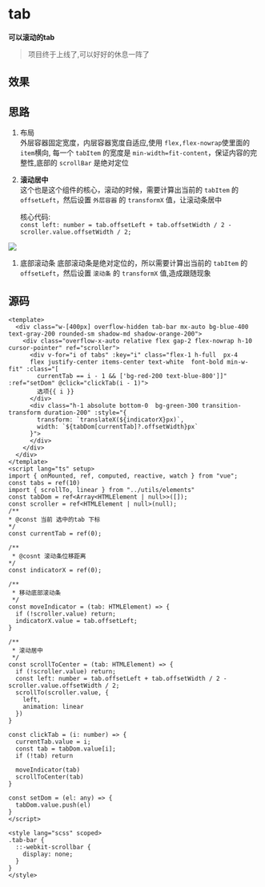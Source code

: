 # tab
**可以滚动的tab**
> 项目终于上线了,可以好好的休息一阵了
## 效果
<Tab/>
<script setup>
import Tab from '../../../src/components/tab.vue'
</script>

## 思路
1. 布局  
   外层容器固定宽度，内层容器宽度自适应,使用 `flex,flex-nowrap`使里面的 `item`横向, 每一个 `tabItem` 的宽度是 `min-width=fit-content`，保证内容的完整性,底部的 `scrollBar` 是绝对定位
2. **滚动居中**  
   这个也是这个组件的核心，滚动的时候，需要计算出当前的 `tabItem` 的 `offsetLeft`，然后设置 `外层容器` 的 `transformX` 值，让滚动条居中  

   核心代码:  
   `const left: number = tab.offsetLeft + tab.offsetWidth / 2 - scroller.value.offsetWidth / 2;`

<img src="img/tab.png" />

1. 底部滚动条
   底部滚动条是绝对定位的，所以需要计算出当前的 `tabItem` 的 `offsetLeft`，然后设置 `滚动条` 的 `transformX` 值,造成跟随现象


## 源码
```vue:line-numbers{46}
<template>
  <div class="w-[400px] overflow-hidden tab-bar mx-auto bg-blue-400 text-gray-200 rounded-sm shadow-md shadow-orange-200">
    <div class="overflow-x-auto relative flex gap-2 flex-nowrap h-10 cursor-pointer" ref="scroller">
      <div v-for="i of tabs" :key="i" class="flex-1 h-full  px-4 
      flex justify-center items-center text-white  font-bold min-w-fit" :class="[
        currentTab == i - 1 && ['bg-red-200 text-blue-800']]" :ref="setDom" @click="clickTab(i - 1)">
        选项{{ i }}
      </div>
      <div class="h-1 absolute bottom-0  bg-green-300 transition-transform duration-200" :style="{
        transform: `translateX(${indicatorX}px)`,
        width: `${tabDom[currentTab]?.offsetWidth}px`
      }">
      </div>
    </div>
  </div>
</template>
<script lang="ts" setup>
import { onMounted, ref, computed, reactive, watch } from "vue";
const tabs = ref(10)
import { scrollTo, linear } from "../utils/elements"
const tabDom = ref<Array<HTMLElement | null>>([]);
const scroller = ref<HTMLElement | null>(null);
/**
* @const 当前 选中的tab 下标
*/ 
const currentTab = ref(0);

/**
 * @cosnt 滚动条位移距离
*/
const indicatorX = ref(0);

/**
 * 移动底部滚动条
 */
const moveIndicator = (tab: HTMLElement) => {
  if (!scroller.value) return;
  indicatorX.value = tab.offsetLeft;
}

/**
 * 滚动居中
 */
const scrollToCenter = (tab: HTMLElement) => {
  if (!scroller.value) return;
  const left: number = tab.offsetLeft + tab.offsetWidth / 2 - scroller.value.offsetWidth / 2;
  scrollTo(scroller.value, {
    left,
    animation: linear
  })
}

const clickTab = (i: number) => {
  currentTab.value = i;
  const tab = tabDom.value[i];
  if (!tab) return

  moveIndicator(tab)
  scrollToCenter(tab)
}

const setDom = (el: any) => {
  tabDom.value.push(el)
}
</script>

<style lang="scss" scoped>
.tab-bar {
  ::-webkit-scrollbar {
    display: none;
  }
}
</style>
```

